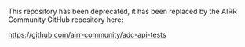 This repository has been deprecated, it has been replaced by the 
AIRR Community GitHub repository here:

https://github.com/airr-community/adc-api-tests
